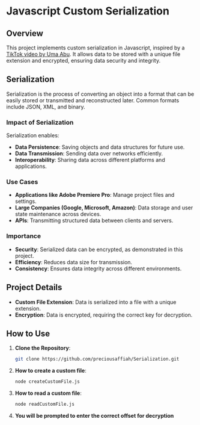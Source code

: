 # Javascript Custom Serialization

## Overview
This project implements custom serialization in Javascript, inspired by a [TikTok video by Uma Abu](https://vm.tiktok.com/ZMrrGjdGv). It allows data to be stored with a unique file extension and encrypted, ensuring data security and integrity.

## Serialization
Serialization is the process of converting an object into a format that can be easily stored or transmitted and reconstructed later. Common formats include JSON, XML, and binary.

### Impact of Serialization
Serialization enables:
- **Data Persistence**: Saving objects and data structures for future use.
- **Data Transmission**: Sending data over networks efficiently.
- **Interoperability**: Sharing data across different platforms and applications.

### Use Cases
- **Applications like Adobe Premiere Pro**: Manage project files and settings.
- **Large Companies (Google, Microsoft, Amazon)**: Data storage and user state maintenance across devices.
- **APIs**: Transmitting structured data between clients and servers.

### Importance
- **Security**: Serialized data can be encrypted, as demonstrated in this project.
- **Efficiency**: Reduces data size for transmission.
- **Consistency**: Ensures data integrity across different environments.

## Project Details
- **Custom File Extension**: Data is serialized into a file with a unique extension.
- **Encryption**: Data is encrypted, requiring the correct key for decryption.

## How to Use
1. **Clone the Repository**:
   ```bash
   git clone https://github.com/preciousaffiah/Serialization.git

2. **How to create a custom file**:
   ```bash
   node createCustomFile.js
   
3. **How to read a custom file**:
   ```bash
   node readCustomFile.js

4. **You will be prompted to enter the correct offset for decryption**
